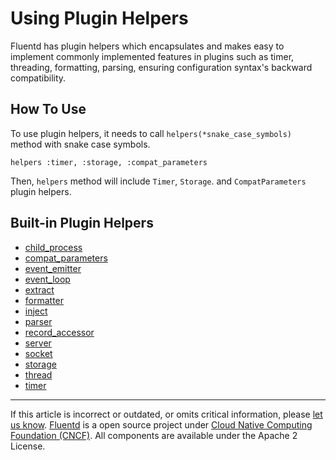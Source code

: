 # Using Plugin Helpers

Fluentd has plugin helpers which encapsulates and makes easy to
implement commonly implemented features in plugins such as timer,
threading, formatting, parsing, ensuring configuration syntax's backward
compatibility.


## How To Use

To use plugin helpers, it needs to call `helpers(*snake_case_symbols)`
method with snake case symbols.

``` {.CodeRay}
helpers :timer, :storage, :compat_parameters
```

Then, `helpers` method will include `Timer`, `Storage`. and
`CompatParameters` plugin helpers.


## Built-in Plugin Helpers

-   [child\_process](/articles/api-plugin-helper-child_process.md)
-   [compat\_parameters](/articles/api-plugin-helper-compat_parameters.md)
-   [event\_emitter](/articles/api-plugin-helper-event_emitter.md)
-   [event\_loop](/articles/api-plugin-helper-event_loop.md)
-   [extract](/articles/api-plugin-helper-extract.md)
-   [formatter](/articles/api-plugin-helper-formatter.md)
-   [inject](/articles/api-plugin-helper-inject.md)
-   [parser](/articles/api-plugin-helper-parser.md)
-   [record\_accessor](/articles/api-plugin-helper-record_accessor.md)
-   [server](/articles/api-plugin-helper-server.md)
-   [socket](/articles/api-plugin-helper-socket.md)
-   [storage](/articles/api-plugin-helper-storage.md)
-   [thread](/articles/api-plugin-helper-thread.md)
-   [timer](/articles/api-plugin-helper-timer.md)


------------------------------------------------------------------------

If this article is incorrect or outdated, or omits critical information,
please [let us know](https://github.com/fluent/fluentd-docs/issues?state=open).
[Fluentd](http://www.fluentd.org/) is a open source project under [Cloud Native Computing Foundation (CNCF)](https://cncf.io/). All components
are available under the Apache 2 License.
